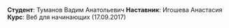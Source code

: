 **Студент**: Туманов Вадим Анатольевич
**Наставник**: Игошева Анастасия
**Курс**: Веб для начинающих (17.09.2017)
